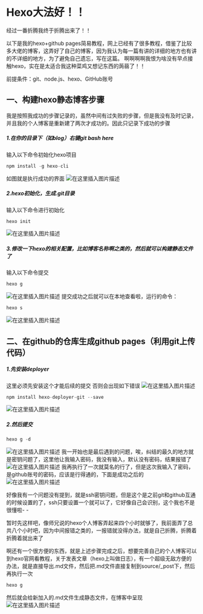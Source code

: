﻿# Hexo大法好！！
经过一番折腾我终于折腾出来了！！

以下是我的hexo+github pages简易教程，网上已经有了很多教程，借鉴了比较多大佬的博客，这弄好了自己的博客，因为我认为每一篇有讲的详细的地方也有讲的不详细的地方，为了避免自己遗忘，写在这篇。
啊啊啊啊我恨为啥没有早点接触hexo，实在是太适合我这种菜鸡又想记东西的蒟蒻了！！

前提条件：git、node.js、hexo、GitHub账号
## 一、构建hexo静态博客步骤
我是按照我成功的步骤记录的，虽然中间有过失败的步骤，但是我没有及时记录，并且我的个人博客是重新建了两次才成功的。因此只记录下成功的步骤
##### 1.在你的目录下（如blog）右键git bash here
输入以下命令初始化hexo项目

```c
npm install -g hexo-cli
```
如图就是执行成功的界面
![在这里插入图片描述](https://img-blog.csdnimg.cn/20191125224504750.png?x-oss-process=image/watermark,type_ZmFuZ3poZW5naGVpdGk,shadow_10,text_aHR0cHM6Ly9ibG9nLmNzZG4ubmV0L2ZvckFD,size_16,color_FFFFFF,t_70)
##### 2.hexo初始化，生成.git目录
输入以下命令进行初始化

```c
hexo init
```
![在这里插入图片描述](https://img-blog.csdnimg.cn/2019112522495143.png?x-oss-process=image/watermark,type_ZmFuZ3poZW5naGVpdGk,shadow_10,text_aHR0cHM6Ly9ibG9nLmNzZG4ubmV0L2ZvckFD,size_16,color_FFFFFF,t_70)
##### 3.修改一下hexo的相关配置，比如博客名称啊之类的，然后就可以构建静态文件了
输入以下命令提交

```c
hexo g
```

![在这里插入图片描述](https://img-blog.csdnimg.cn/20191125225049351.png?x-oss-process=image/watermark,type_ZmFuZ3poZW5naGVpdGk,shadow_10,text_aHR0cHM6Ly9ibG9nLmNzZG4ubmV0L2ZvckFD,size_16,color_FFFFFF,t_70)
提交成功之后就可以在本地查看啦，运行的命令：

```c
hexo s
```
![在这里插入图片描述](https://img-blog.csdnimg.cn/20191125225207174.png)
## 二、在github的仓库生成github pages（利用git上传代码）
##### 1.先安装deployer
这里必须先安装这个才能后续的提交
否则会出现如下错误
![在这里插入图片描述](https://img-blog.csdnimg.cn/20191125225640459.png)
```c
npm install hexo-deployer-git --save
```

![在这里插入图片描述](https://img-blog.csdnimg.cn/20191125225420930.png?x-oss-process=image/watermark,type_ZmFuZ3poZW5naGVpdGk,shadow_10,text_aHR0cHM6Ly9ibG9nLmNzZG4ubmV0L2ZvckFD,size_16,color_FFFFFF,t_70)

##### 2.然后提交

```c
hexo g -d
```

![在这里插入图片描述](https://img-blog.csdnimg.cn/20191125225620903.png?x-oss-process=image/watermark,type_ZmFuZ3poZW5naGVpdGk,shadow_10,text_aHR0cHM6Ly9ibG9nLmNzZG4ubmV0L2ZvckFD,size_16,color_FFFFFF,t_70)
我一开始也是最后遇到的问题，唉，纠结的最久的地方就是密钥问题了，这里他让我输入密码，我没有输入，默认没有密码，结果报错了
![在这里插入图片描述](https://img-blog.csdnimg.cn/20191125230021397.png?x-oss-process=image/watermark,type_ZmFuZ3poZW5naGVpdGk,shadow_10,text_aHR0cHM6Ly9ibG9nLmNzZG4ubmV0L2ZvckFD,size_16,color_FFFFFF,t_70)
我再执行了一次就莫名的行了，但是这次我输入了密码，是github账号的密码，应该是行得通的，下面是成功之后的
![在这里插入图片描述](https://img-blog.csdnimg.cn/20191125230147757.png?x-oss-process=image/watermark,type_ZmFuZ3poZW5naGVpdGk,shadow_10,text_aHR0cHM6Ly9ibG9nLmNzZG4ubmV0L2ZvckFD,size_16,color_FFFFFF,t_70)

好像我有一个问题没有提到，就是ssh密钥问题，但是这个是之前git和github互通的时候设置的了，ssh只要设置一个就可以了，它好像自己会识别，这个我也不是很懂啦- -

暂时先这样吧，像师兄说的hexo个人博客弄起来四个小时就够了，我前面弄了总共八个小时吧，因为中间报错之类的，一报错就没得办法，就是自己折腾，折腾着折腾着就出来了

啊还有一个很方便的东西，就是上述步骤完成之后，想要完善自己的个人博客可以到hexo官网看教程，关于发表文章（hexo上叫做日志），有一个超级无敌方便的办法，就是直接导出.md文件，然后把.md文件直接复制到source/_post下，然后再执行一次

```c
hexo g
```
然后就会给新加入的.md文件生成静态文件，在博客中呈现
![在这里插入图片描述](https://img-blog.csdnimg.cn/20191125230730483.png)
